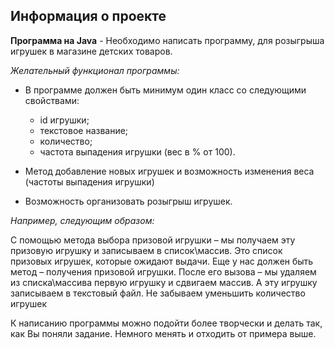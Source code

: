 ## Информация о проекте
 
**Программа на Java** - Необходимо написать программу, для розыгрыша игрушек в магазине детских товаров.

*Желательный функционал программы:*
* В программе должен быть минимум один класс со следующими свойствами:
    * id игрушки;
    * текстовое название;
    * количество;
    * частота выпадения игрушки (вес в % от 100).
 
* Метод добавление новых игрушек и возможность изменения веса (частоты выпадения игрушки)
* Возможность организовать розыгрыш игрушек.

*Например, следующим образом:*

С помощью метода выбора призовой игрушки – мы получаем эту призовую игрушку и записываем в список\массив.
Это список призовых игрушек, которые ожидают выдачи.
Еще у нас должен быть метод – получения призовой игрушки.
После его вызова – мы удаляем из списка\массива первую игрушку и сдвигаем массив. А эту игрушку записываем в текстовый файл.
Не забываем уменьшить количество игрушек

К написанию программы можно подойти более творчески и делать так, как Вы поняли задание. Немного менять и отходить от примера выше.


